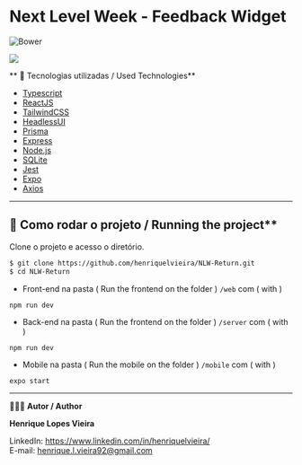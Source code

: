 # Next Level Week - Feedback Widget 
![Bower](https://img.shields.io/bower/l/boot)

![](cover.svg)


** 🧪 Tecnologias utilizadas / Used Technologies**
 
- [Typescript](https://www.typescriptlang.org/)
- [ReactJS](https://reactjs.org/)
- [TailwindCSS](https://tailwindcss.com/)
- [HeadlessUI](https://headlessui.dev/)
- [Prisma](https://www.prisma.io/)
- [Express](https://expressjs.com/)
- [Node.js](https://nodejs.org/en/)
- [SQLite](https://www.sqlite.org/index.html)
- [Jest](https://jestjs.io/)
- [Expo](https://expo.dev/)
- [Axios](https://axios-http.com/docs/intro)

----------------------------------------------------------------------------------------------------------

## 🚀 Como rodar o projeto / Running the project**

Clone o projeto e acesso o diretório.

```bash
$ git clone https://github.com/henriquelvieira/NLW-Return.git
$ cd NLW-Return
```

- Front-end na pasta ( Run the frontend on the folder ) `/web` com ( with ) 

```npm run dev```

- Back-end na pasta ( Run the frontend on the folder ) `/server` com ( with ) 

```npm run dev```

- Mobile na pasta ( Run the mobile on the folder ) `/mobile` com ( with ) 

```expo start```

----------------------------------------------------------------------------------------------------------

🧑🏾‍💻 **Autor / Author**

**Henrique Lopes Vieira**

LinkedIn: https://www.linkedin.com/in/henriquelvieira/ <br/>
E-mail: henrique.l.vieira92@gmail.com
